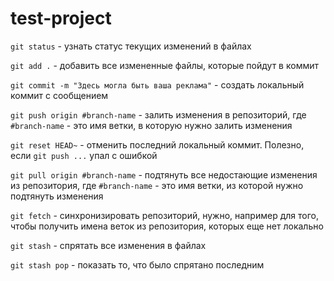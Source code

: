 # test-project

`git status` - узнать статус текущих изменений в файлах

`git add .` - добавить все измененные файлы, которые пойдут в коммит

`git commit -m "Здесь могла быть ваша реклама"` - создать локальный коммит с сообщением

`git push origin #branch-name` - залить изменения в репозиторий, где `#branch-name` - это имя ветки, в которую нужно залить изменения

`git reset HEAD~` - отменить последний локальный коммит. Полезно, если `git push ...` упал с ошибкой 

`git pull origin #branch-name` - подтянуть все недостающие изменения из репозитория, где `#branch-name` - это имя ветки, из которой нужно подтянуть изменения

`git fetch` - синхронизировать репозиторий, нужно, например для того, чтобы получить имена веток из репозитория, которых еще нет локально

`git stash` - спрятать все изменения в файлах 

`git stash pop` - показать то, что было спрятано последним
